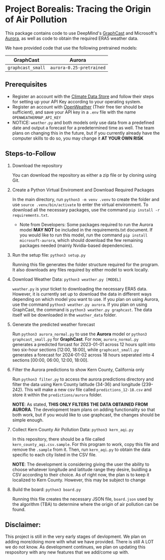 # Project Borealis: Tracing the Origin of Air Pollution

This package contains code to use DeepMind's [GraphCast](https://www.science.org/doi/10.1126/science.adi2336) and Microsoft's [Aurora](https://arxiv.org/pdf/2405.13063), as well as code to obtain the required ERA5 weather data.

We have provided code that use the following pretrained models:

| GraphCast        | Aurora        
| :-------------: |:-------------:
| `graphcast_small`      | `aurora-0.25-pretrained` 

## Prerequisites

* Register an account with the [Climate Data Store](https://cds.climate.copernicus.eu/how-to-api) and follow their steps for setting up your API Key according to your operating system.
* Register an account with [OpenWeather](https://openweathermap.org/api) (Their free tier should be sufficient), and save your API key in a `.env` file with the name `OPENWEATHERMAP_API_KEY`
* NOTICE: `weather.py` and both models only use data from a predefined date and output a forecast for a predetermined time as well. The team plans on changing this in the future, but if you currently already have the computer skills to do so, you may change it **AT YOUR OWN RISK**

## Steps-to-Follow
1. Download the repository

   You can download the repository as either a zip file or by cloning using Git.

2. Create a Python Virtual Enviroment and Download Required Packages
   
   In the main directory, run `python3 -m venv .venv` to create the folder and use `source .venv/bin/activate` to enter the virtual environment. To download all the necessary packages, use the command `pip install -r requirements.txt`.

   * Note from Developers: Some packages required to run the Aurora model **MAY NOT** be included in the requirements.txt document. If you would like to run this model, run the command `pip install microsoft-aurora`, which should download the few remaining packages needed (mainly Nvidia-based dependencies).
  
3. Run the setup file: `python3 setup.py`

   Running this file generates the folder structure required for the program. It also downloads any files required by either model to work locally.

4. Download Weather Data: `python3 weather.py [MODEL]`
   
   `weather.py` is your ticket to downloading the necessary ERA5 data. However, it is currently set up to download the data in different ways depending on which model you want to use. If you plan on using Aurora, use the command `python3 weather.py aurora`. If you plan on using GraphCast, the command is `python3 weather.py graphcast`. The data itself will be downloaded in the `weather_data` folder.

5. Generate the predicted weather forecast

   Run `python3 aurora_normal.py` to use the **Aurora** model or `python3 graphcast_small.py` for **GraphCast**. For now, `aurora_normal.py` generates a predicted forcast for 2023-01-01 across 12 hours split into two six-hour sections [12:00, 18:00], while `graphcast_small.py` generates a forecast for 2024-01-02 across 18 hours seperated into 4 sections [00:00, 06:00, 12:00, 18:00].

6. Filter the Aurora predictions to show Kern County, California only

   Run `python3 filter.py` to access the aurora predictions directory and filter the data using Kern County latitude (34-36) and longitude (239-242). This will make a new csv file called `predictions_12-18.csv` and store it within the `predictions/aurora` folder. 
   
   **NOTE**: As stated, **THIS ONLY FILTERS THE DATA OBTAINED FROM AURORA**. The development team plans on adding functionality so that both work, but if you would like to use graphcast, the changes should be simple enough.

7. Collect Kern County Air Pollution Data: `python3 kern_aqi.py`

   In this repository, there should be a file called `kern_county_aqi.csv.sample`. For this program to work, copy this file and remove the `.sample` from it. Then, run `kern_aqi.py` to obtain the data specific to each city listed in the CSV file.

   **NOTE**: The development is considering giving the user the ability to choose whatever longitude and latitude range they desire, buidling a CSV according to their choice. As of right now, the plan is to keep it localized to Kern County. However, this may be subject to change

8. Build the board: `python3 board.py`

   Running this file creates the necessary JSON file, `board.json` used by the algorithm (TBA) to determine where the origin of air pollution can be found. 

## Disclaimer:

   This project is still in the very early stages of devlopment. We plan on adding more/doing more with what we have provided. There is still A LOT we do not know. As development continues, we plan on updating this respository with any new features that we add/come up with.
   
   

